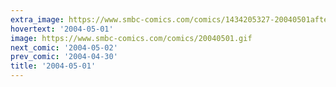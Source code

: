 ```yaml
---
extra_image: https://www.smbc-comics.com/comics/1434205327-20040501after.png
hovertext: '2004-05-01'
image: https://www.smbc-comics.com/comics/20040501.gif
next_comic: '2004-05-02'
prev_comic: '2004-04-30'
title: '2004-05-01'
---
```


